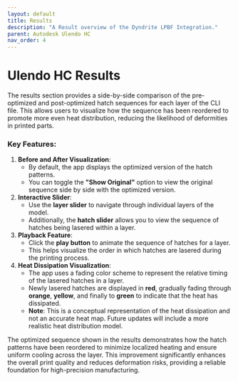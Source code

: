 ```yaml
---
layout: default
title: Results
description: "A Result overview of the Dyndrite LPBF Integration."
parent: Autodesk Ulendo HC
nav_order: 4
---
```


# Ulendo HC Results

The results section provides a side-by-side comparison of the pre-optimized and post-optimized hatch sequences for each layer of the CLI file. This allows users to visualize how the sequence has been reordered to promote more even heat distribution, reducing the likelihood of deformities in printed parts.

### Key Features:
1. **Before and After Visualization**:  
   - By default, the app displays the optimized version of the hatch patterns.  
   - You can toggle the **"Show Original"** option to view the original sequence side by side with the optimized version.
2. **Interactive Slider**:  
   - Use the **layer slider** to navigate through individual layers of the model.  
   - Additionally, the **hatch slider** allows you to view the sequence of hatches being lasered within a layer.
3. **Playback Feature**:  
   - Click the **play button** to animate the sequence of hatches for a layer.  
   - This helps visualize the order in which hatches are lasered during the printing process.
4. **Heat Dissipation Visualization**:  
   - The app uses a fading color scheme to represent the relative timing of the lasered hatches in a layer.  
   - Newly lasered hatches are displayed in **red**, gradually fading through **orange**, **yellow**, and finally to **green** to indicate that the heat has dissipated.  
   - **Note**: This is a conceptual representation of the heat dissipation and not an accurate heat map. Future updates will include a more realistic heat distribution model.

The optimized sequence shown in the results demonstrates how the hatch patterns have been reordered to minimize localized heating and ensure uniform cooling across the layer. This improvement significantly enhances the overall print quality and reduces deformation risks, providing a reliable foundation for high-precision manufacturing.
